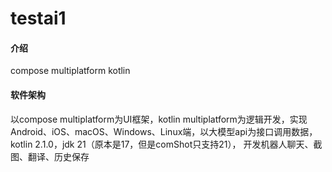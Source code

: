 # testai1

#### 介绍
compose multiplatform kotlin 

#### 软件架构
以compose multiplatform为UI框架，kotlin multiplatform为逻辑开发，实现Android、iOS、macOS、Windows、Linux端，以大模型api为接口调用数据，
kotlin 2.1.0，jdk 21（原本是17，但是comShot只支持21），
开发机器人聊天、截图、翻译、历史保存




